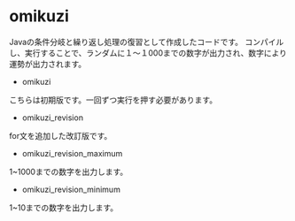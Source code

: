 # omikuzi

Javaの条件分岐と繰り返し処理の復習として作成したコードです。 
コンパイルし、実行することで、ランダムに１〜１000までの数字が出力され、数字により運勢が出力されます。


- omikuzi

こちらは初期版です。一回ずつ実行を押す必要があります。

- omikuzi_revision

for文を追加した改訂版です。

- omikuzi_revision_maximum

1~1000までの数字を出力します。

- omikuzi_revision_minimum

1~10までの数字を出力します。
